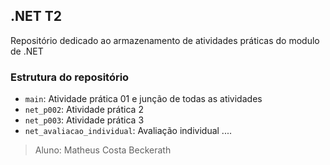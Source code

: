 ## .NET T2
Repositório dedicado ao armazenamento de atividades práticas do modulo de .NET

### Estrutura do repositório
* `main`: Atividade prática 01 e junção de todas as atividades
* `net_p002`: Atividade prática 2
* `net_p003`: Atividade prática 3
* `net_avaliacao_individual`: Avaliação individual
....

>Aluno: Matheus Costa Beckerath
